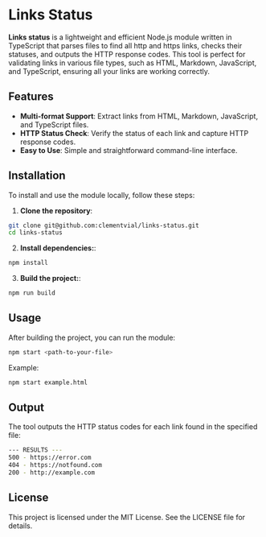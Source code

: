# Links Status

**Links status** is a lightweight and efficient Node.js module written in TypeScript that parses files to find all http and https links, checks their statuses, and outputs the HTTP response codes. This tool is perfect for validating links in various file types, such as HTML, Markdown, JavaScript, and TypeScript, ensuring all your links are working correctly.

## Features

- **Multi-format Support**: Extract links from HTML, Markdown, JavaScript, and TypeScript files.
- **HTTP Status Check**: Verify the status of each link and capture HTTP response codes.
- **Easy to Use**: Simple and straightforward command-line interface.

## Installation

To install and use the module locally, follow these steps:

1. **Clone the repository**:

```bash
git clone git@github.com:clementvial/links-status.git
cd links-status
```

2. **Install dependencies:**:
```bash
npm install
```

3. **Build the project:**:
```bash
npm run build
```

## Usage

After building the project, you can run the module:

```bash
npm start <path-to-your-file>
```

Example:

```bash
npm start example.html
```

## Output

The tool outputs the HTTP status codes for each link found in the specified file:

```bash
--- RESULTS ---
500 - https://error.com
404 - https://notfound.com
200 - http://example.com
```

## License

This project is licensed under the MIT License. See the LICENSE file for details.
